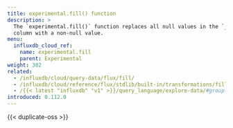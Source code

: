 ```yaml
---
title: experimental.fill() function
description: >
  The `experimental.fill()` function replaces all null values in the `_value`
  column with a non-null value.
menu:
  influxdb_cloud_ref:
    name: experimental.fill
    parent: Experimental
weight: 302
related:
  - /influxdb/cloud/query-data/flux/fill/
  - /influxdb/cloud/reference/flux/stdlib/built-in/transformations/fill
  - /{{< latest "influxdb" "v1" >}}/query_language/explore-data/#group-by-time-intervals-and-fill, InfluxQL – FILL
introduced: 0.112.0
---
```


{{< duplicate-oss >}}

